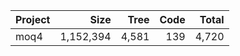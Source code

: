 | Project | Size | Tree | Code | Total |
| --- | ---: | ---: | ---: | ---: |
| moq4 | 1,152,394 | 4,581 | 139 | 4,720 |
